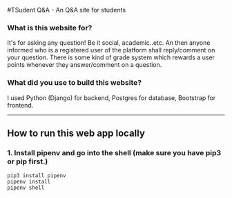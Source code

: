 #TSudent Q&A - An Q&A site for students

### What is this website for?

It's for asking any question! Be it social, academic..etc. An then anyone informed who is a registered user of the platform shall reply/comment on your question.
There is some kind of grade system which rewards a user points whenever they answer/comment on a question.


### What did you use to build this website?

I used Python (Django) for backend, Postgres for database, Bootstrap for frontend.

---

## How to run this web app locally

### 1. Install pipenv and go into the shell (make sure you have pip3 or pip first.)

```
pip3 install pipenv
pipenv install
pipenv shell
```

